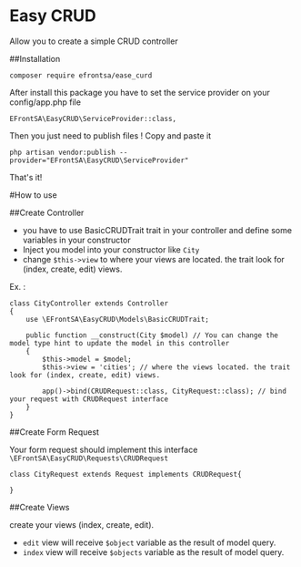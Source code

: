 # Easy CRUD

Allow you to create a simple CRUD controller

##Installation

````
composer require efrontsa/ease_curd
````

After install this package you have to set the service provider on your config/app.php file

````
EFrontSA\EasyCRUD\ServiceProvider::class,
````

Then you just need to publish files ! Copy and paste it

````
php artisan vendor:publish --provider="EFrontSA\EasyCRUD\ServiceProvider"
````

That's it!


#How to use

##Create Controller

* you have to use BasicCRUDTrait trait in your controller and define some variables in your constructor
* Inject you model into your constructor like `City`
* change `$this->view` to where your views are located. the trait look for (index, create, edit) views.

Ex. :
````
class CityController extends Controller
{
    use \EFrontSA\EasyCRUD\Models\BasicCRUDTrait;

    public function __construct(City $model) // You can change the model type hint to update the model in this controller
    {
        $this->model = $model;
        $this->view = 'cities'; // where the views located. the trait look for (index, create, edit) views.

        app()->bind(CRUDRequest::class, CityRequest::class); // bind your request with CRUDRequest interface
    }
}
````


##Create Form Request

Your form request should implement this interface `\EFrontSA\EasyCRUD\Requests\CRUDRequest`

````
class CityRequest extends Request implements CRUDRequest{

}
````

##Create Views

create your views (index, create, edit).

* `edit` view will receive `$object` variable as the result of model query.
* `index` view will receive `$objects` variable as the result of model query.
